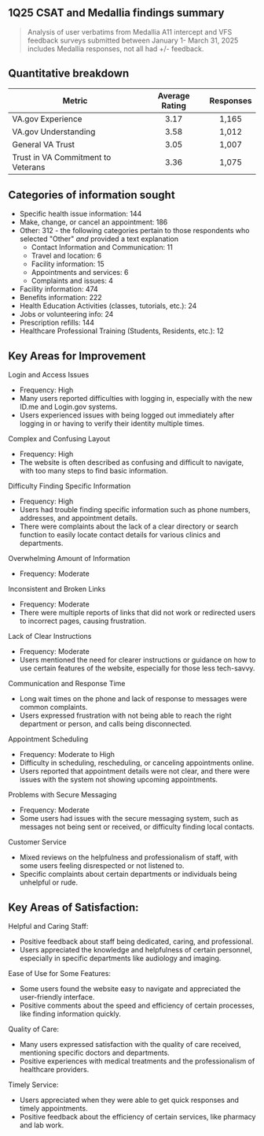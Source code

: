 ## 1Q25 CSAT and Medallia findings summary
> Analysis of user verbatims from Medallia A11 intercept and VFS feedback surveys submitted between January 1- March 31, 2025
> includes Medallia responses, not all had +/- feedback.

## Quantitative breakdown
| Metric | Average Rating | Responses |
| --- | :---:| :---:|
| VA.gov Experience	| 3.17 | 1,165 |
|	VA.gov Understanding	| 3.58 | 1,012 
|	General VA Trust	| 3.05 | 1,007 
|	Trust in VA Commitment to Veterans	|3.36 | 1,075 |
	
## Categories of information sought
- Specific health issue information: 144
- Make, change, or cancel an appointment: 186
- Other: 312 - the following categories pertain to those respondents who selected "Other" _and_ provided a text explanation
  - Contact Information and Communication: 11
  - Travel and location: 6
  - Facility information: 15
  - Appointments and services: 6
  - Complaints and issues: 4
- Facility information: 474
- Benefits information: 222
- Health Education Activities (classes, tutorials, etc.): 24
- Jobs or volunteering info: 24
- Prescription refills: 144
- Healthcare Professional Training (Students, Residents, etc.): 12

## Key Areas for Improvement

Login and Access Issues
- Frequency: High
- Many users reported difficulties with logging in, especially with the new ID.me and Login.gov systems.
- Users experienced issues with being logged out immediately after logging in or having to verify their identity multiple times.

Complex and Confusing Layout
- Frequency: High
- The website is often described as confusing and difficult to navigate, with too many steps to find basic information.

Difficulty Finding Specific Information
- Frequency: High
- Users had trouble finding specific information such as phone numbers, addresses, and appointment details.
- There were complaints about the lack of a clear directory or search function to easily locate contact details for various clinics and departments.

Overwhelming Amount of Information
- Frequency: Moderate

Inconsistent and Broken Links
- Frequency: Moderate
- There were multiple reports of links that did not work or redirected users to incorrect pages, causing frustration.

Lack of Clear Instructions
- Frequency: Moderate
- Users mentioned the need for clearer instructions or guidance on how to use certain features of the website, especially for those less tech-savvy.

Communication and Response Time
- Long wait times on the phone and lack of response to messages were common complaints.
- Users expressed frustration with not being able to reach the right department or person, and calls being disconnected.

Appointment Scheduling
- Frequency: Moderate to High
- Difficulty in scheduling, rescheduling, or canceling appointments online.
- Users reported that appointment details were not clear, and there were issues with the system not showing upcoming appointments.

Problems with Secure Messaging
- Frequency: Moderate
- Some users had issues with the secure messaging system, such as messages not being sent or received, or difficulty finding local contacts.

Customer Service
- Mixed reviews on the helpfulness and professionalism of staff, with some users feeling disrespected or not listened to.
- Specific complaints about certain departments or individuals being unhelpful or rude.

## Key Areas of Satisfaction:

Helpful and Caring Staff:
- Positive feedback about staff being dedicated, caring, and professional.
- Users appreciated the knowledge and helpfulness of certain personnel, especially in specific departments like audiology and imaging.

Ease of Use for Some Features:
- Some users found the website easy to navigate and appreciated the user-friendly interface.
- Positive comments about the speed and efficiency of certain processes, like finding information quickly.

Quality of Care:
- Many users expressed satisfaction with the quality of care received, mentioning specific doctors and departments.
- Positive experiences with medical treatments and the professionalism of healthcare providers.

Timely Service:
- Users appreciated when they were able to get quick responses and timely appointments.
- Positive feedback about the efficiency of certain services, like pharmacy and lab work.
